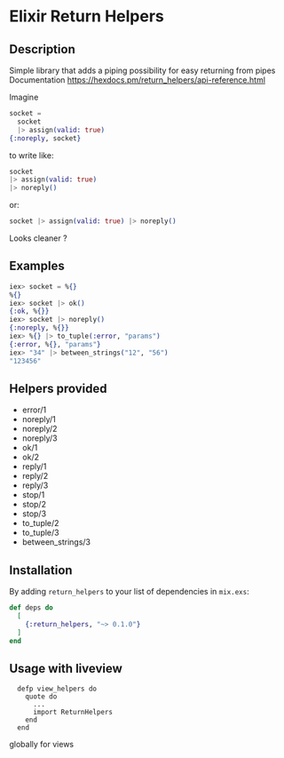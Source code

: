 # Elixir Return Helpers
## Description

Simple library that adds a piping possibility for easy returning from pipes
Documentation https://hexdocs.pm/return_helpers/api-reference.html

Imagine

```elixir
socket =
  socket
  |> assign(valid: true)
{:noreply, socket}
```

to write like:
```elixir
socket
|> assign(valid: true)
|> noreply()
```

or:
```elixir
socket |> assign(valid: true) |> noreply()
```

Looks cleaner ?

## Examples
```elixir
iex> socket = %{}
%{}
iex> socket |> ok()
{:ok, %{}}
iex> socket |> noreply()
{:noreply, %{}}
iex> %{} |> to_tuple(:error, "params") 
{:error, %{}, "params"}
iex> "34" |> between_strings("12", "56")
"123456"
```

## Helpers provided
- error/1
- noreply/1
- noreply/2
- noreply/3
- ok/1
- ok/2
- reply/1
- reply/2
- reply/3
- stop/1
- stop/2
- stop/3
- to_tuple/2
- to_tuple/3
- between_strings/3

## Installation

By adding `return_helpers` to your list of dependencies in `mix.exs`:

```elixir
def deps do
  [
    {:return_helpers, "~> 0.1.0"}
  ]
end
```

## Usage with liveview
```
  defp view_helpers do
    quote do
      ...
      import ReturnHelpers
    end
  end
```
globally for views


